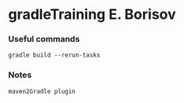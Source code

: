 # gradleTraining E. Borisov

### Useful commands

```
gradle build --rerun-tasks
```

### Notes

```
maven2Gradle plugin
```

